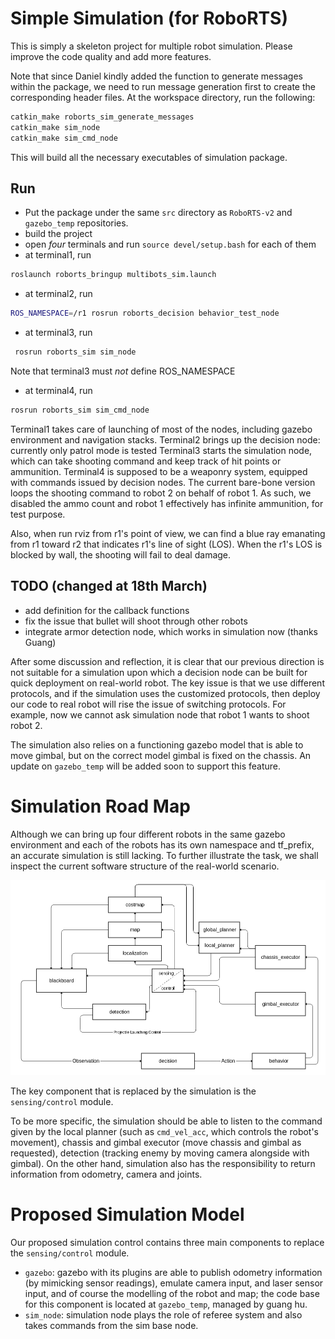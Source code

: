 # Simple Simulation (for RoboRTS)
This is simply a skeleton project for multiple robot simulation. 
Please improve the code quality and add more features.

Note that since Daniel kindly added the function to generate messages within the package, we need to run message generation first to create the corresponding header files.
At the workspace directory, run the following:
```bash
catkin_make roborts_sim_generate_messages
catkin_make sim_node
catkin_make sim_cmd_node
```
This will build all the necessary executables of simulation package.
## Run
* Put the package under the same `src` directory as `RoboRTS-v2` and `gazebo_temp` repositories.
* build the project
* open *four* terminals and run `source devel/setup.bash` for each of them
* at terminal1, run
```bash
roslaunch roborts_bringup multibots_sim.launch
```
* at terminal2, run
```bash
ROS_NAMESPACE=/r1 rosrun roborts_decision behavior_test_node
```
* at terminal3, run
```bash
 rosrun roborts_sim sim_node 
```
Note that terminal3 must *not* define ROS_NAMESPACE
* at terminal4, run
```bash
rosrun roborts_sim sim_cmd_node
```

Terminal1 takes care of launching of most of the nodes, including gazebo environment and navigation stacks.
Terminal2 brings up the decision node: currently only patrol mode is tested
Terminal3 starts the simulation node, which can take shooting command and keep track of hit points or ammunition. 
Terminal4 is supposed to be a weaponry system, equipped with commands issued by decision nodes. The current bare-bone version loops the shooting command to robot 2 on behalf of robot 1. As such, we disabled the ammo count and robot 1 effectively has infinite ammunition, for test purpose.

Also, when run rviz from r1's point of view, we can find a blue ray emanating from r1 toward r2 that indicates r1's line of sight (LOS).
When the r1's LOS is blocked by wall, the shooting will fail to deal damage.

## TODO (changed at 18th March)
* add definition for the callback functions
* fix the issue that bullet will shoot through other robots
* integrate armor detection node, which works in simulation now (thanks Guang)

After some discussion and reflection, it is clear that our previous direction is not suitable for a simulation 
upon which a decision node can be built for quick deployment on real-world robot.
The key issue is that we use different protocols, and if the simulation uses the customized protocols, then deploy our code 
to real robot will rise the issue of switching protocols.
For example, now we cannot ask simulation node that robot 1 wants to shoot robot 2.

The simulation also relies on a functioning gazebo model that is able to move gimbal, but on the correct model gimbal is
fixed on the chassis. 
An update on `gazebo_temp` will be added soon to support this feature.


# Simulation Road Map
Although we can bring up four different robots in the same gazebo environment and each of the robots has its own namespace and tf_prefix, an accurate simulation is still lacking.
To further illustrate the task, we shall inspect the current software structure of the real-world scenario.

![robot software structure](/docs/imgs/robot_control_physical.png) 

The key component that is replaced by the simulation is the `sensing/control` module.

To be more specific, the simulation should be able to listen to the command given by the local planner (such as `cmd_vel_acc`, which controls the robot's movement), chassis and gimbal executor (move chassis and gimbal as requested), detection (tracking enemy by moving camera alongside with gimbal).
On the other hand, simulation also has the responsibility to return information from odometry, camera and joints.

# Proposed Simulation Model
Our proposed simulation control contains three main components to replace the `sensing/control` module.
* `gazebo`: gazebo with its plugins are able to publish odometry information (by mimicking sensor readings), emulate camera input, and laser sensor input, and of course the modelling of the robot and map; the code base for this component is located at `gazebo_temp`, managed by guang hu.
* `sim_node`: simulation node plays the role of referee system and also takes commands from the sim base node.
